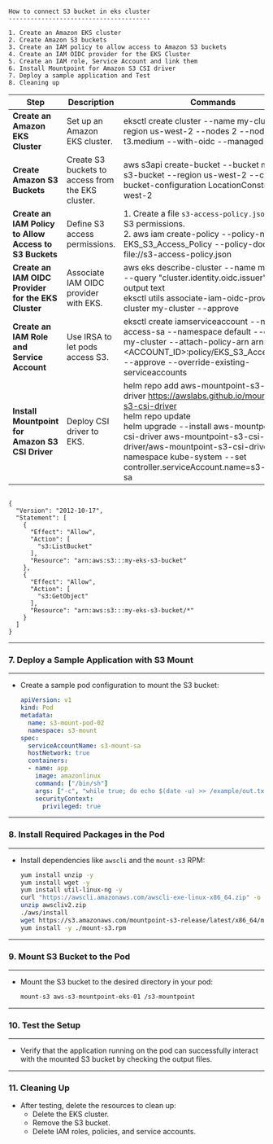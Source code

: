 
```

How to connect S3 bucket in eks cluster
---------------------------------------

1. Create an Amazon EKS cluster
2. Create Amazon S3 buckets
3. Create an IAM policy to allow access to Amazon S3 buckets
4. Create an IAM OIDC provider for the EKS Cluster
5. Create an IAM role, Service Account and link them
6. Install Mountpoint for Amazon S3 CSI driver
7. Deploy a sample application and Test
8. Cleaning up

```

| **Step** | **Description** | **Commands** |
|---------|------------------|--------------|
| **Create an Amazon EKS Cluster** | Set up an Amazon EKS cluster. | eksctl create cluster --name my-cluster --region us-west-2 --nodes 2 --node-type t3.medium --with-oidc --managed |
| **Create Amazon S3 Buckets** | Create S3 buckets to access from the EKS cluster. | aws s3api create-bucket --bucket my-eks-s3-bucket --region us-west-2 --create-bucket-configuration LocationConstraint=us-west-2 |
| **Create an IAM Policy to Allow Access to S3 Buckets** | Define S3 access permissions. | 1. Create a file `s3-access-policy.json` with the S3 permissions.<br>2. aws iam create-policy --policy-name EKS_S3_Access_Policy --policy-document file://s3-access-policy.json |
| **Create an IAM OIDC Provider for the EKS Cluster** | Associate IAM OIDC provider with EKS. | aws eks describe-cluster --name my-cluster --query "cluster.identity.oidc.issuer" --output text<br>eksctl utils associate-iam-oidc-provider --cluster my-cluster --approve |
| **Create an IAM Role and Service Account** | Use IRSA to let pods access S3. | eksctl create iamserviceaccount --name s3-access-sa --namespace default --cluster my-cluster --attach-policy-arn arn:aws:iam::<ACCOUNT_ID>:policy/EKS_S3_Access_Policy --approve --override-existing-serviceaccounts |
| **Install Mountpoint for Amazon S3 CSI Driver** | Deploy CSI driver to EKS. | helm repo add aws-mountpoint-s3-csi-driver https://awslabs.github.io/mountpoint-s3-csi-driver<br>helm repo update<br>helm upgrade --install aws-mountpoint-s3-csi-driver aws-mountpoint-s3-csi-driver/aws-mountpoint-s3-csi-driver --namespace kube-system --set controller.serviceAccount.name=s3-access-sa |




```

{
  "Version": "2012-10-17",
  "Statement": [
    {
      "Effect": "Allow",
      "Action": [
        "s3:ListBucket"
      ],
      "Resource": "arn:aws:s3:::my-eks-s3-bucket"
    },
    {
      "Effect": "Allow",
      "Action": [
        "s3:GetObject"
      ],
      "Resource": "arn:aws:s3:::my-eks-s3-bucket/*"
    }
  ]
}

```






---

### 7. **Deploy a Sample Application with S3 Mount**
-------------------------------------------------------

   - Create a sample pod configuration to mount the S3 bucket:
     ```yaml
     apiVersion: v1
     kind: Pod
     metadata:
       name: s3-mount-pod-02
       namespace: s3-mount
     spec:
       serviceAccountName: s3-mount-sa
       hostNetwork: true
       containers:
       - name: app
         image: amazonlinux
         command: ["/bin/sh"]
         args: ["-c", "while true; do echo $(date -u) >> /example/out.txt; sleep 5; done"]
         securityContext:
           privileged: true
     ```

---

### 8. **Install Required Packages in the Pod**
---------------------------------------------------

   - Install dependencies like `awscli` and the `mount-s3` RPM:
     ```bash
     yum install unzip -y
     yum install wget -y
     yum install util-linux-ng -y
     curl "https://awscli.amazonaws.com/awscli-exe-linux-x86_64.zip" -o "awscliv2.zip"
     unzip awscliv2.zip
     ./aws/install
     wget https://s3.amazonaws.com/mountpoint-s3-release/latest/x86_64/mount-s3.rpm
     yum install -y ./mount-s3.rpm
     ```

---

### 9. **Mount S3 Bucket to the Pod**
-------------------------------------------

   - Mount the S3 bucket to the desired directory in your pod:
     ```bash
     mount-s3 aws-s3-mountpoint-eks-01 /s3-mountpoint
     ```

---

### 10. **Test the Setup**
-----------------------------

   - Verify that the application running on the pod can successfully interact with the mounted S3 bucket by checking the output files.

---

### 11. **Cleaning Up**

   - After testing, delete the resources to clean up:
     - Delete the EKS cluster.
     - Remove the S3 bucket.
     - Delete IAM roles, policies, and service accounts.


```

